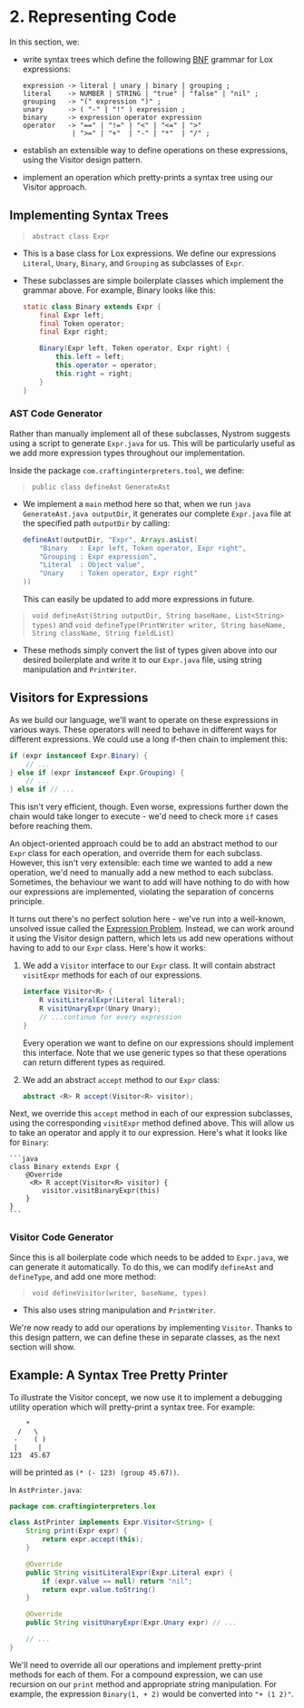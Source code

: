 # 2. Representing Code

In this section, we:

* write syntax trees which define the following [BNF](https://en.wikipedia.org/wiki/Backus%E2%80%93Naur_form) grammar for Lox expressions:

    ```
    expression -> literal | unary | binary | grouping ;
    literal    -> NUMBER | STRING | "true" | "false" | "nil" ;
    grouping   -> "(" expression ")" ;
    unary      -> ( "-" | "!" ) expression ;
    binary     -> expression operator expression
    operator   -> "==" | "!=" | "<" | "<=" | ">"
                | ">=" | "+"  | "-" | "*"  | "/" ;
    ```

* establish an extensible way to define operations on these expressions, using the Visitor design pattern.

* implement an operation which pretty-prints a syntax tree using our Visitor approach.

## Implementing Syntax Trees

> `abstract class Expr`

* This is a base class for Lox expressions. We define our expressions `Literal`, `Unary`, `Binary`, and `Grouping` as subclasses of `Expr`.

* These subclasses are simple boilerplate classes which implement the grammar above. For example, Binary looks like this:

    ```java
    static class Binary extends Expr {
        final Expr left;
        final Token operator;
        final Expr right;

        Binary(Expr left, Token operator, Expr right) {
            this.left = left;
            this.operator = operator;
            this.right = right;
        }
    }
    ```

### AST Code Generator

Rather than manually implement all of these subclasses, Nystrom suggests using a script to generate `Expr.java` for us. This will be particularly useful as we add more expression types throughout our implementation.

Inside the package `com.craftinginterpreters.tool`, we define:

> `public class defineAst GenerateAst`

* We implement a `main` method here so that, when we run `java GenerateAst.java outputDir`, it generates our complete `Expr.java` file at the specified path `outputDir` by calling:
    ```java
    defineAst(outputDir, "Expr", Arrays.asList(
        "Binary   : Expr left, Token operator, Expr right",
        "Grouping : Expr expression",
        "Literal  : Object value",
        "Unary    : Token operator, Expr right"
    ))
    ```

    This can easily be updated to add more expressions in future.

> `void defineAst(String outputDir, String baseName, List<String> types)` and `void defineType(PrintWriter writer, String baseName, String className, String fieldList)`

* These methods simply convert the list of types given above into our desired boilerplate and write it to our `Expr.java` file, using string manipulation and `PrintWriter`.

## Visitors for Expressions

As we build our language, we'll want to operate on these expressions in various ways. These operators will need to behave in different ways for different expressions. We could use a long if-then chain to implement this:

```java
if (expr instanceof Expr.Binary) {
    // ...
} else if (expr instanceof Expr.Grouping) {
    // ...
} else if // ...
```

This isn't very efficient, though. Even worse, expressions further down the chain would take longer to execute - we'd need to check more `if` cases before reaching them.

An object-oriented approach could be to add an abstract method to our `Expr` class for each operation, and override them for each subclass. However, this isn't very extensible: each time we wanted to add a new operation, we'd need to manually add a new method to each subclass. Sometimes, the behaviour we want to add will have nothing to do with how our expressions are implemented, violating the separation of concerns principle.

It turns out there's no perfect solution here - we've run into a well-known, unsolved issue called the [Expression Problem](www.wikipedia.com/wiki/Expression_problem). Instead, we can work around it using the Visitor design pattern, which lets us add new operations without having to add to our `Expr` class. Here's how it works:

1. We add a `Visitor` interface to our `Expr` class.  It will contain abstract `visitExpr` methods for each of our expressions.

    ```java
    interface Visitor<R> {
        R visitLiteralExpr(Literal literal);
        R visitUnaryExpr(Unary Unary);
        // ...continue for every expression
    }
    ```

    Every operation we want to define on our expressions should implement this interface. Note that we use generic types so that these operations can return different types as required.

2. We add an abstract `accept` method to our `Expr` class:
    ```java
    abstract <R> R accept(Visitor<R> visitor);
    ```


  Next, we override this `accept` method in each of our expression subclasses, using the corresponding `visitExpr` method defined above. This will allow us to take an operator and apply it to our expression. Here's what it looks like for `Binary`:

    ```java
    class Binary extends Expr {
        @Override
         <R> R accept(Visitor<R> visitor) {
            visitor.visitBinaryExpr(this)
        }
    }
    ```

### Visitor Code Generator

Since this is all boilerplate code which needs to be added to `Expr.java`, we can generate it automatically. To do this, we can modify `defineAst` and `defineType`, and add one more method:

> `void defineVisitor(writer, baseName, types)`

* This also uses string manipulation and `PrintWriter`.

We're now ready to add our operations by implementing `Visitor`. Thanks to this design pattern, we can define these in separate classes, as the next section will show.

## Example: A Syntax Tree Pretty Printer

To illustrate the Visitor concept, we now use it to implement a debugging utility operation which will pretty-print a syntax tree. For example:
```
    *
  /   \
 -    ( )
 |     |
123  45.67
```
will be printed as `(* (- 123) (group 45.67))`.

In `AstPrinter.java`:

```java
package com.craftinginterpreters.lox

class AstPrinter implements Expr.Visitor<String> {
    String print(Expr expr) {
        return expr.accept(this);
    }

    @Override
    public String visitLiteralExpr(Expr.Literal expr) {
        if (expr.value == null) return "nil";
        return expr.value.toString()
    }

    @Override
    public String visitUnaryExpr(Expr.Unary expr) // ...

    // ...
}
```

We'll need to override all our operations and implement pretty-print methods for each of them. For a compound expression, we can use recursion on our `print` method and appropriate string manipulation. For example, the expression `Binary(1, + 2)` would be converted into `"+ (1 2)"`.